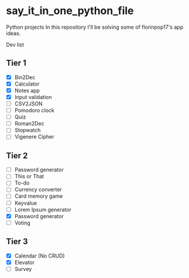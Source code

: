 # say_it_in_one_python_file

Python projects
In this repository I'll be solving some of florinpop17's app ideas.

Dev list

## Tier 1
- [x] Bin2Dec
- [x] Calculator
- [x] Notes app
- [x] Input validation
- [ ] CSV2JSON
- [ ] Pomodoro clock
- [ ] Quiz
- [ ] Roman2Dec
- [ ] Stopwatch
- [ ] Vigenere Cipher

## Tier 2
- [ ] Password generator
- [ ] This or That
- [ ] To-do
- [ ] Currency converter
- [ ] Card memory game
- [ ] Keyvalue
- [ ] Lorem Ipsum generator
- [x] Password generator
- [ ] Voting

## Tier 3
- [x] Calendar (No CRUD)
- [x] Elevator
- [ ] Survey
